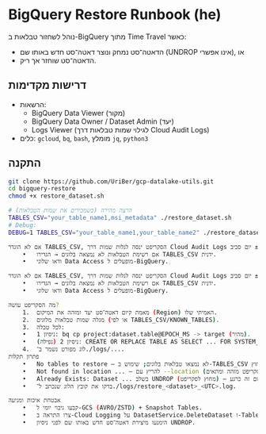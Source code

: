 # BigQuery Restore Runbook (he)

נוהל לשחזור טבלאות ב-BigQuery מתוך Time Travel כאשר:
- הדאטה־סט נמחק ונוצר דאטה־סט חדש באותו שם (UNDROP אינו אפשרי), או
- הדאטה־סט שוחזר אך ריק.

## דרישות מקדימות
- הרשאות:
  - BigQuery Data Viewer (מקור)
  - BigQuery Data Owner / Dataset Admin (יעד)
  - Logs Viewer (לגילוי שמות טבלאות דרך Cloud Audit Logs)
- כלים: `gcloud`, `bq`, `bash`, מומלץ `jq`, `python3`

## התקנה
```bash
git clone https://github.com/UriBer/gcp-datalake-utils.git
cd bigquery-restore
chmod +x restore_dataset.sh

# הרצה מהירה (כשמכירים את שמות הטבלאות)
TABLES_CSV="your_table_name1,msi_metadata" ./restore_dataset.sh
# Debug:
DEBUG=1 TABLES_CSV="your_table_name1,your_table_name2" ./restore_dataset.sh

אם לא הוגדר TABLES_CSV, הסקריפט ינסה לגלות שמות דרך Cloud Audit Logs בחלון של ±1 יום סביב SNAPSHOT_TIMESTAMP.
	•	אם רשימת הטבלאות לא נמצאה בלוגים → הגדירו TABLES_CSV ידנית.
	•	ודאו שלוגי Data Access מופעלים ל-BigQuery.

אם לא הוגדר TABLES_CSV, הסקריפט ינסה לגלות שמות דרך Cloud Audit Logs בחלון של ±1 יום סביב SNAPSHOT_TIMESTAMP.
	•	אם רשימת הטבלאות לא נמצאה בלוגים → הגדירו TABLES_CSV ידנית.
	•	ודאו שלוגי Data Access מופעלים ל-BigQuery.

מה הסקריפט עושה?
	1.	מאמת קיום דאטה־סט יעד ומזהה את המיקום (Region) האמיתי שלו.
	2.	מגלה שמות טבלאות מלוגים (או לפי TABLES_CSV/KNOWN_TABLES).
	3.	לכל טבלה:
	•	ניסיון 1: bq cp project:dataset.table@EPOCH_MS -> target (מהיר).
	•	ניסיון 2 (נפילה): CREATE OR REPLACE TABLE AS SELECT ... FOR SYSTEM_TIME AS OF (CTAS).
	4.	לוג מפורט נשמר ב־./logs/....
פתרון תקלות
	•	No tables to restore — לא נמצאו טבלאות בלוגים; שימוש ב-TABLES_CSV נחוץ.
	•	Not found in location ... — להריץ עם --location של הדאטה־סט המקורי (הסקריפט מזהה ומתאים).
	•	Already Exists: Dataset ... בשלב UNDROP (מחוץ לסקריפט) — סימן שקיים דאטה־סט בשם זה כרגע; UNDROP יחזיר את המחיקה האחרונה, לא ההיסטורית.
	•	בדקו את קובץ הלוג שנכתב ל־./logs/restore_<dataset>_<UTC>.log.

אבטחת איכות ומניעה
	•	קבעו גיבוי יומי ל-GCS (AVRO/ZSTD) + Snapshot Tables.
	•	צרו התראה ב-Cloud Logging על DatasetService.DeleteDataset ו-TableService.DeleteTable.
	•	הימנעו מיצירת דאטה־סט חדש באותו שם לפני ניסיון UNDROP.